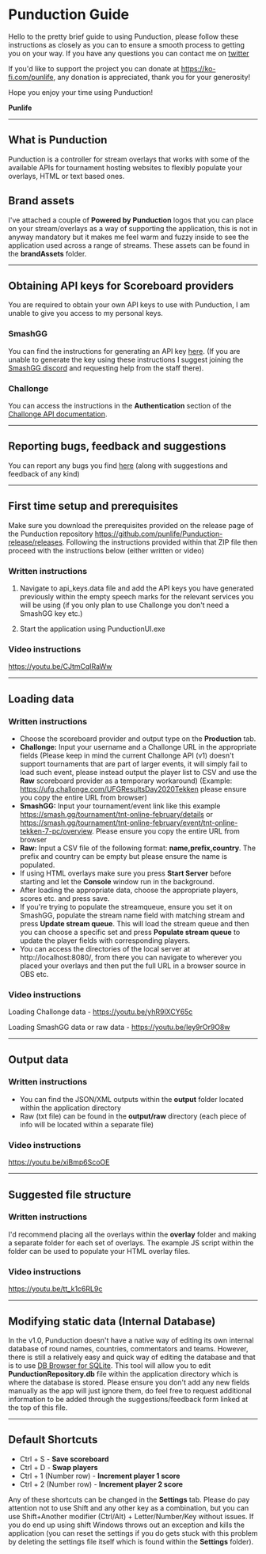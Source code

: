 # Punduction Guide #

Hello to the pretty brief guide to using Punduction, please follow these instructions as closely as you can to ensure a smooth process to getting you on your way. If you have any questions you can contact me on [twitter](https://twitter.com/PunLife_)

If you'd like to support the project you can donate at https://ko-fi.com/punlife, any donation is appreciated, thank you for your generosity!

Hope you enjoy your time using Punduction!

**Punlife**

------------------
## What is Punduction

Punduction is a controller for stream overlays that works with some of the available APIs for tournament hosting websites to flexibly populate your overlays, HTML or text based ones. 

## Brand assets

I've attached a couple of **Powered by Punduction** logos that you can place on your stream/overlays as a way of supporting the application, this is not in anyway mandatory but it makes me feel warm and fuzzy inside to see the application used across a range of streams. These assets can be found in the **brandAssets** folder.

------------------

## Obtaining API keys for Scoreboard providers

You are required to obtain your own API keys to use with Punduction, I am unable to give you access to my personal keys.

### SmashGG

You can find the instructions for generating an API key [here](https://developer.smash.gg/docs/authentication/). (If you are unable to generate the key using these instructions I suggest joining the [SmashGG discord](https://developer.smash.gg/docs/join-discord) and requesting help from the staff there). 

### Challonge

You can access the instructions in the **Authentication** section of the [Challonge API documentation](https://api.challonge.com/v1).

--------------------

## Reporting bugs, feedback and suggestions

You can report any bugs you find [here](https://forms.gle/euMVVvhtDMUY66EY6) (along with suggestions and feedback of any kind)

-------------------------------------------------------

## First time setup and prerequisites

Make sure you download the prerequisites provided on the release page of the Punduction repository https://github.com/punlife/Punduction-release/releases. Following the instructions provided within that ZIP file then proceed with the instructions below (either written or video)

### Written instructions

1. Navigate to api_keys.data file and add the API keys you have generated previously within the empty speech marks for the relevant services you will be using (if you only plan to use Challonge you don't need a SmashGG key etc.)

2. Start the application using PunductionUI.exe

   

### Video instructions

https://youtu.be/CJtmCqIRaWw

-----------------------------

## Loading data

### Written instructions

* Choose the scoreboard provider and output type on the **Production** tab.
* **Challonge:** Input your username and a Challonge URL in the appropriate fields (Please keep in mind the current Challonge API (v1) doesn't support tournaments that are part of larger events, it will simply fail to load such event, please instead output the player list to CSV and use the **Raw** scoreboard provider as a temporary workaround) (Example: https://ufg.challonge.com/UFGResultsDay2020Tekken please ensure you copy the entire URL from browser)
* **SmashGG:** Input your tournament/event link like this example https://smash.gg/tournament/tnt-online-february/details or https://smash.gg/tournament/tnt-online-february/event/tnt-online-tekken-7-pc/overview. Please ensure you copy the entire URL from browser
* **Raw:** Input a CSV file of the following format: **name,prefix,country**. The prefix and country can be empty but please ensure the name is populated.
* If using HTML overlays make sure you press **Start Server** before starting and let the **Console** window run in the background.
* After loading the appropriate data, choose the appropriate players, scores etc. and press save.
* If you're trying to populate the streamqueue, ensure you set it on SmashGG, populate the stream name field with matching stream and press **Update stream queue**. This will load the stream queue and then you can choose a specific set and press **Populate stream queue** to update the player fields with corresponding players.
* You can access the directories of the local server at http://localhost:8080/, from there you can navigate to wherever you placed your overlays and then put the full URL in a browser source in OBS etc.

### Video instructions

Loading Challonge data - https://youtu.be/yhR9lXCY65c

Loading SmashGG data or raw data - https://youtu.be/ley9rOr9O8w

-----------------------------

## Output data

### Written instructions

* You can find the JSON/XML outputs within the **output** folder located within the application directory
* Raw (txt file) can be found in the **output/raw** directory (each piece of info will be located within a separate file)

### Video instructions

https://youtu.be/xiBmp6ScoOE

-----------------------------

## Suggested file structure

### Written instructions

I'd recommend placing all the overlays within the **overlay** folder and making a separate folder for each set of overlays. The example JS script within the folder can be used to populate your HTML overlay files.

### Video instructions

https://youtu.be/tt_k1c6RL9c

-----------------------------

## Modifying static data (Internal Database)

In the v1.0, Punduction doesn't have a native way of editing its own internal database of round names, countries, commentators and teams. However, there is still a relatively easy and quick way of editing the database and that is to use [DB Browser for SQLite](https://sqlitebrowser.org/). This tool will allow you to edit **PunductionRepository.db** file within the application directory which is where the database is stored. Please ensure you don't add any new fields manually as the app will just ignore them, do feel free to request additional information to be added through the suggestions/feedback form linked at the top of this file.

-----------------------------

## Default Shortcuts

- Ctrl + S  - **Save scoreboard**
- Ctrl + D  - **Swap players**
- Ctrl + 1 (Number row)  - **Increment player 1 score**
- Ctrl + 2 (Number row)  - **Increment player 2 score**

Any of these shortcuts can be changed in the **Settings** tab. Please do pay attention not to use Shift and any other key as a combination, but you can use Shift+Another modifier (Ctrl/Alt) + Letter/Number/Key without issues. If you do end up using shift Windows throws out an exception and kills the application (you can reset the settings if you do gets stuck with this problem by deleting the settings file itself which is found within the **Settings** folder).



